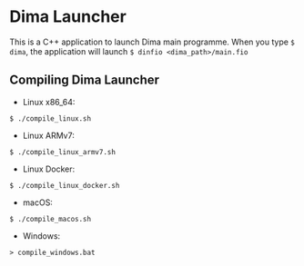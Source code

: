 # Dima Launcher

This is a C++ application to launch Dima main programme.
When you type `$ dima`, the application will launch `$ dinfio <dima_path>/main.fio`

## Compiling Dima Launcher

- Linux x86_64:
```
$ ./compile_linux.sh
```

- Linux ARMv7:
```
$ ./compile_linux_armv7.sh
```

- Linux Docker:
```
$ ./compile_linux_docker.sh
```

- macOS:
```
$ ./compile_macos.sh
```

- Windows:
```
> compile_windows.bat
```